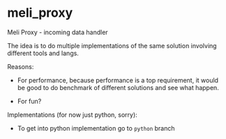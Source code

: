 meli_proxy
===
Meli Proxy - incoming data handler

The idea is to do multiple implementations of the same solution involving different tools and langs.

Reasons:

* For performance, because performance is a top requirement,
 it would be good to do benchmark of different solutions and see what happen.

* For fun?

Implementations (for now just python, sorry):

* To get into python implementation go to `python` branch
